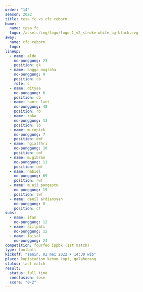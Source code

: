 ```yaml
---
order: "14"
season: 2022
title: tesa fc vs cfc reborn
home:
  name: tesa fc
  logo: /assets/img/logo/logo-1_v2_stroke-white_bg-black.svg
away:
  name: cfc reborn
  logo:
lineup:
  - name: aldo
    no-punggung: 23
    position: gk
  - name: angga nugraha
    no-punggung: 9
    position: cb
    role: c
  - name: dityaa
    no-punggung: 6
    position: cb
  - name: hantu laut
    no-punggung: 48
    position: rb
  - name: raka
    no-punggung: 13
    position: lb
  - name: m.ropick
    no-punggung: 7
    position: dmf
  - name: hgialfhri
    no-punggung: 10
    position: cmf
  - name: m.gibran
    no-punggung: 11
    position: cmf
  - name: habiel
    no-punggung: 69
    position: rwf
  - name: m.aji pangestu
    no-punggung: 19
    position: lwf
  - name: danil ardiansyah
    no-punggung: 8
    position: cf
subs:
  - name: ifan
    no-punggung: 12
  - name: azilpati
    no-punggung: 12 
  - name: faisal
    no-punggung: 24
competition: fourfeo ippbk (1st match)
type: football
kickoff: "senin, 02 mei 2022 • 14:30 wib"
place: kopistadion kebon kopi, galaherang
status: last match
result:
  status: full time
  conclusion: lose
  score: "0-2"
---
```

